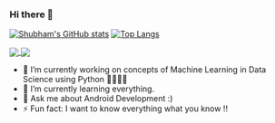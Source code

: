 ### Hi there 👋

<!--
**ShubhamPednekar17/ShubhamPednekar17** is a ✨ _special_ ✨ repository because its `README.md` (this file) appears on your GitHub profile.
-->

[![Shubham's GitHub stats](https://github-readme-stats.vercel.app/api?username=shubyaa&show_icons=true&theme=gruvbox)](https://github.com/shubyaa)
[![Top Langs](https://github-readme-stats.vercel.app/api/top-langs/?username=shubyaa&layout=compact)](https://github.com/shubyaa)


<a href="https://github.com/shubyaa/Data-Visualization-with-Python">
  <img align="center" src="https://github-readme-stats.vercel.app/api/pin/?username=shubyaa&repo=Data-Visualization-with-Python" />
</a>


<a href="https://github.com/shubyaa/Music-player-using-kotlin">
  <img align="center" src="https://github-readme-stats.vercel.app/api/pin/?username=shubyaa&repo=Music-player-using-kotlin" />
</a>


- 🔭 I’m currently working on concepts of Machine Learning in Data Science using Python 🐍🐍🐍🐍
- 🌱 I’m currently learning everything.
- 💬 Ask me about Android Development :)
- ⚡ Fun fact: I want to know everything what you know !!
